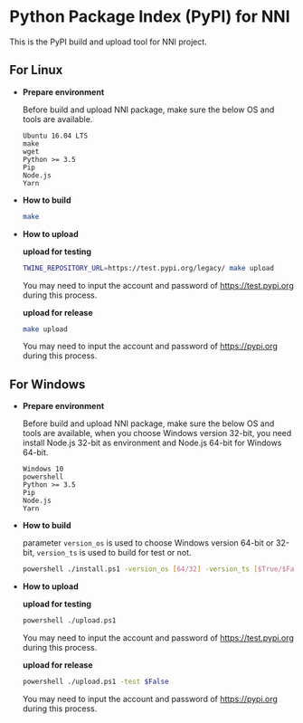 # Python Package Index (PyPI) for NNI

This is the PyPI build and upload tool for NNI project.

## **For Linux**

* __Prepare environment__

  Before build and upload NNI package, make sure the below OS and tools are available.
  ```
  Ubuntu 16.04 LTS
  make
  wget
  Python >= 3.5
  Pip
  Node.js
  Yarn
  ```

* __How to build__

  ```bash
  make
  ```

* __How to upload__

  **upload for testing**
  ```bash
  TWINE_REPOSITORY_URL=https://test.pypi.org/legacy/ make upload
  ```
  You may need to input the account and password of https://test.pypi.org during this process.

  **upload for release**
  ```bash
  make upload
  ```
  You may need to input the account and password of https://pypi.org during this process.

## **For Windows**

* __Prepare environment__

  Before build and upload NNI package, make sure the below OS and tools are available, when you choose Windows version 32-bit, you need install Node.js 32-bit as environment and Node.js 64-bit for Windows 64-bit.  
  ```
  Windows 10
  powershell
  Python >= 3.5
  Pip
  Node.js
  Yarn
  ```

* __How to build__
 
  parameter `version_os` is used to choose Windows version 64-bit or 32-bit, `version_ts` is used to build for test or not. 
  ```bash
  powershell ./install.ps1 -version_os [64/32] -version_ts [$True/$False]
  ```

* __How to upload__

  **upload for testing**
  ```bash
  powershell ./upload.ps1
  ```
  You may need to input the account and password of https://test.pypi.org during this process.

  **upload for release**
  ```bash
  powershell ./upload.ps1 -test $False
  ```
  You may need to input the account and password of https://pypi.org during this process.